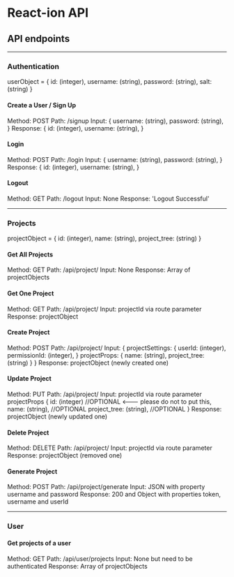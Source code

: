 # React-ion API

## API endpoints
--------------------------------------------------------------

### Authentication

userObject = {
  id: (integer),
  username: (string),
  password: (string),
  salt: (string)
}


#### Create a User / Sign Up
Method: POST
Path: /signup
Input:
{
  username: (string),
  password: (string),
}
Response:
{
  id: (integer),
  username: (string),
}


#### Login
Method: POST
Path: /login
Input:
{
  username: (string),
  password: (string),
}
Response:
{
  id: (integer),
  username: (string),
}


#### Logout
Method: GET
Path: /logout
Input: None
Response: 'Logout Successful'


--------------------------------------------------------------

### Projects

projectObject = {
  id: (integer),
  name: (string),
  project_tree: (string)
}


#### Get All Projects
Method: GET
Path: /api/project/
Input: None
Response: Array of projectObjects


#### Get One Project
Method: GET
Path: /api/project/<projectId>
Input: projectId via route parameter
Response: projectObject


#### Create Project
Method: POST
Path: /api/project/
Input:
{
  projectSettings: {
    userId: (integer),
    permissionId: (integer),
  }
  projectProps: {
    name: (string),
    project_tree: (string)
  }
}
Response: projectObject (newly created one)


#### Update Project
Method: PUT
Path: /api/project/<projectId>
Input: projectId via route parameter
projectProps {
  id: (integer) //OPTIONAL <--- please do not to put this,
  name: (string), //OPTIONAL
  project_tree: (string), //OPTIONAL
}
Response: projectObject (newly updated one)


#### Delete Project
Method: DELETE
Path: /api/project/<projectId>
Input: projectId via route parameter
Response: projectObject (removed one)


#### Generate Project
Method: POST
Path: /api/project/generate
Input: JSON with property username and password
Response: 200 and Object with properties token, username and userId


--------------------------------------------------------------

### User

#### Get projects of a user
Method: GET
Path: /api/user/projects
Input: None but need to be authenticated 
Response: Array of projectObjects
